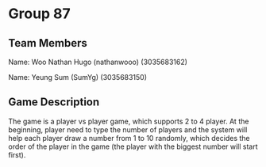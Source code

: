 # Group 87
## Team Members
Name: Woo Nathan Hugo (nathanwooo) (3035683162)

Name: Yeung Sum (SumYg) (3035683150)

## Game Description
The game is a player vs player game, which supports 2 to 4 player. At the beginning, player need to type the number of players and the system will help each player draw a number from 1 to 10 randomly, which decides the order of the player in the game (the player with the biggest number will start first).
